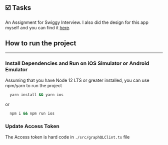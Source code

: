 ## ☑️ Tasks

An Assignment for Swiggy Interview. I also did the design for this app myself
and you can find it
[here](https://www.figma.com/file/Wr8rnyLmGNdQ8h3JidKJQD/Swiggy-Assignment?node-id=0%3A1).

## How to run the project

---

### Install Dependencies and Run on iOS Simulator or Android Emulator

Assuming that you have Node 12 LTS or greater installed, you can use npm/yarn to
run the project

```bash
  yarn install && yarn ios
```

or

```bash
  npm i && npm run ios
```

### Update Access Token

The Access token is hard code in `./src/graphQLClint.ts` file
